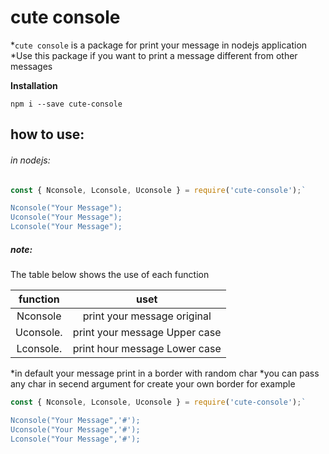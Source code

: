 # cute console
*`cute console` is a package for print your message in nodejs application
*Use this package if you want to print a message different from other messages 

**Installation**

`npm i --save cute-console`

## how to use:

###### in nodejs:

```javascript
const { Nconsole, Lconsole, Uconsole } = require('cute-console');`

Nconsole("Your Message");
Uconsole("Your Message");
Lconsole("Your Message");
```
##### note:
The table below shows the use of each function

| function |    uset  |
|  :-----: |  :----:  |
|Nconsole  |print your message original  |
|Uconsole. |print your message Upper case|
|Lconsole. |print hour message Lower case|

*in default your message print in a border with random char 
*you can pass any char in secend argument for create your own border for example

```javascript
const { Nconsole, Lconsole, Uconsole } = require('cute-console');`

Nconsole("Your Message",'#');
Uconsole("Your Message",'#');
Lconsole("Your Message",'#');
```

